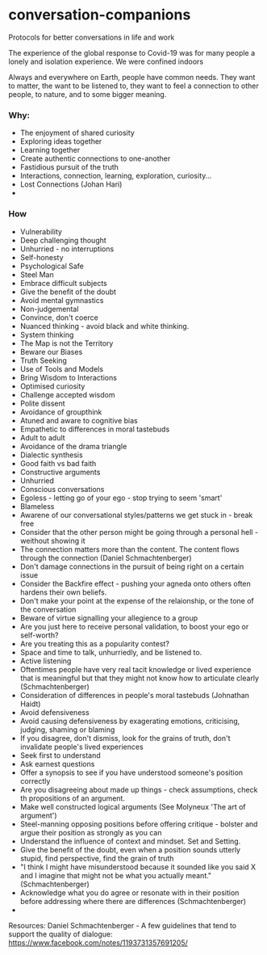 # conversation-companions
Protocols for better conversations in life and work

The experience of the global response to Covid-19 was for many people a lonely and isolation experience. We were confined indoors

Always and everywhere on Earth, people have common needs. They want to matter, the want to be listened to, they want to feel a connection to other people, to nature, and to some bigger meaning.

### Why:
* The enjoyment of shared curiosity
* Exploring ideas together
* Learning together
* Create authentic connections to one-another
* Fastidious pursuit of the truth
* Interactions, connection, learning, exploration, curiosity...
* Lost Connections (Johan Hari) 
* 

### How
* Vulnerability
* Deep challenging thought
* Unhurried - no interruptions
* Self-honesty
* Psychological Safe
* Steel Man
* Embrace difficult subjects
* Give the benefit of the doubt
* Avoid mental gymnastics
* Non-judgemental
* Convince, don't coerce
* Nuanced thinking - avoid black and white thinking.
* System thinking
* The Map is not the Territory
* Beware our Biases
* Truth Seeking
* Use of Tools and Models
* Bring Wisdom to Interactions
* Optimised curiosity
* Challenge accepted wisdom
* Polite dissent
* Avoidance of groupthink
* Atuned and aware to cognitive bias
* Empathetic to differences in moral tastebuds
* Adult to adult
* Avoidance of the drama triangle
* Dialectic synthesis
* Good faith vs bad faith
* Constructive arguments
* Unhurried
* Conscious conversations
* Egoless - letting go of your ego - stop trying to seem 'smart'
* Blameless
* Awarene of our conversational styles/patterns we get stuck in - break free
* Consider that the other person might be going through a personal hell - weithout showing it
* The connection matters more than the content. The content flows through the connection (Daniel Schmachtenberger)
* Don't damage connections in the pursuit of being right on a certain issue
* Consider the Backfire effect - pushing your agneda onto others often hardens their own beliefs. 
* Don't make your point at the expense of the relaionship, or the tone of the conversation
* Beware of virtue signalling your allegience to a group
* Are you just here to receive personal validation, to boost your ego or self-worth?
* Are you treating this as a popularity contest?
* Space and time to talk, unhurriedly, and be listened to.
* Active listening
* Oftentimes people have very real tacit knowledge or lived experience that is meaningful but that they might not know how to articulate clearly (Schmachtenberger)
* Consideration of differences in people's moral tastebuds (Johnathan Haidt)
* Avoid defensiveness
* Avoid causing defensiveness by exagerating emotions, criticising, judging, shaming or blaming
* If you disagree, don't dismiss, look for the grains of truth, don't invalidate people's lived experiences
* Seek first to understand
* Ask earnest questions
* Offer a synopsis to see if you have understood someone's position correctly
* Are you disagreeing about made up things - check assumptions, check th propositions of an argument.
* Make well constructed logical arguments (See Molyneux 'The art of argument')
* Steel-manning opposing positions before offering critique - bolster and argue their position as strongly as you can
* Understand the influence of context and mindset. Set and Setting.
* Give the benefit of the doubt, even when a position sounds utterly stupid, find perspective, find the grain of truth
* "I think I might have misunderstood because it sounded like you said X and I imagine that might not be what you actually meant." (Schmachtenberger)
* Acknowledge what you do agree or resonate with in their position before addressing where there are differences (Schmachtenberger)
* 




Resources:
Daniel Schmachtenberger - A few guidelines that tend to support the quality of dialogue: https://www.facebook.com/notes/1193731357691205/
